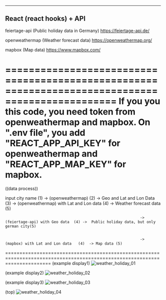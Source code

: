 --------------------------
React (react hooks) + API
--------------------------

feiertage-api (Public holiday data in Germany)
https://feiertage-api.de/

openweathermap (Weather forecast data)
https://openweathermap.org/

mapbox (Map data)
https://www.mapbox.com/

=================================================================================================
If you you this code, you need token from openweathermap and mapbox.
On ".env file", you add "REACT_APP_API_KEY" for openweathermap and "REACT_APP_MAP_KEY" for mapbox.
=================================================================================================

((data process))

input city name (1) ->  (openweathermap) (2) -> Geo and Lat and Lon Data (3) -> (openweathermap) with Lat and Lon data (4) -> Weather forecast data (5)

                                                                 -> (feiertage-api) with Geo data  (4) ->  Public holiday data, but only german city(5)

                                                                 
                                                                 -> (mapbox) with Lat and Lon data   (4)  -> Map data (5)
                                                                 

============================================================================================================================
(example display1)
![weather_holiday_01](https://user-images.githubusercontent.com/59493506/155118822-83610e52-12b2-4922-b6c7-4517ae14d48e.jpg)


(example display2)
![weather_holiday_02](https://user-images.githubusercontent.com/59493506/155118856-5d6dcb1d-e44d-4e95-8f8f-513a01817231.jpg)


(example display3)
![weather_holiday_03](https://user-images.githubusercontent.com/59493506/155118887-65ff4ade-4d95-4bd3-ab23-9482451c21eb.jpg)


(top)
![weather_holiday_04](https://user-images.githubusercontent.com/59493506/155118909-2cc4c0f6-4a32-4a14-a805-94f5e0c5a08e.jpg)
